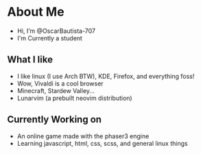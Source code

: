# About Me
- Hi, I’m @OscarBautista-707
- I'm Currently a student

## What I like
- I like linux (I use Arch BTW), KDE, Firefox, and everything foss!
- Wow, Vivaldi is a cool browser
- Minecraft, Stardew Valley...
- Lunarvim (a prebuilt neovim distribution)

## Currently Working on
- An online game made with the phaser3 engine
- Learning javascript, html, css, scss, and general linux things

<!---
OscarBautista-707/OscarBautista-707 is a ✨ special ✨ repository because its `README.md` (this file) appears on your GitHub profile.
You can click the Preview link to take a look at your changes.
--->
